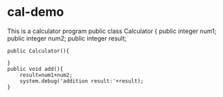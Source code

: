 # cal-demo
This is a calculator program
public class Calculator {
public integer num1;
    public integer num2;
    public integer result;
    
    public Calculator(){
        
    }
    public void add(){
        result=num1+num2;
        system.debug('addition result:'+result);
    }
